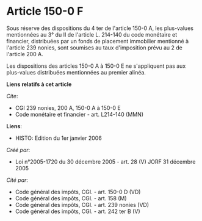 # Article 150-0 F

Sous réserve des dispositions du 4 ter de l'article 150-0 A, les plus-values mentionnées au 3° du II de l'article L. 214-140
du code monétaire et financier, distribuées par un fonds de placement immobilier mentionné à l'article 239 nonies, sont
soumises au taux d'imposition prévu au 2 de l'article 200 A.

Les dispositions des articles 150-0 A à 150-0 E ne s'appliquent pas aux plus-values distribuées mentionnées au premier
alinéa.

**Liens relatifs à cet article**

_Cite_:

  - CGI 239 nonies, 200 A, 150-0 A à 150-0 E
  - Code monétaire et financier - art. L214-140 (MMN)

**Liens**:

  - HISTO: Edition du 1er janvier 2006

_Créé par_:

  - Loi n°2005-1720 du 30 décembre 2005 - art. 28 (V) JORF 31 décembre 2005

_Cité par_:

  - Code général des impôts, CGI. - art. 150-0 D (VD)
  - Code général des impôts, CGI. - art. 158 (M)
  - Code général des impôts, CGI. - art. 239 nonies (VD)
  - Code général des impôts, CGI. - art. 242 ter B (V)
